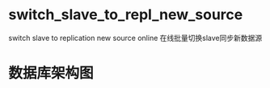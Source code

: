 # switch_slave_to_repl_new_source
switch slave to replication new source online 在线批量切换slave同步新数据源

# 数据库架构图





